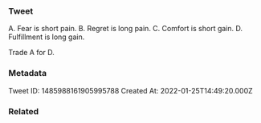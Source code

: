 ### Tweet
A. Fear is short pain.
B. Regret is long pain.
C. Comfort is short gain.
D. Fulfillment is long gain. 

Trade A for D.

### Metadata
Tweet ID: 1485988161905995788
Created At: 2022-01-25T14:49:20.000Z

### Related

